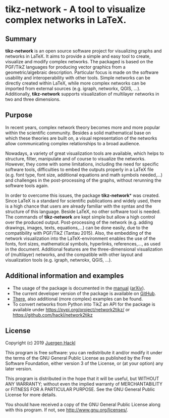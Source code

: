 # tikz-network - A tool to visualize complex networks in LaTeX.

## Summary

**tikz-network** is an open source software project for visualizing graphs and
networks in LaTeX. It aims to provide a simple and easy tool to create,
visualize and modify complex networks. The packaged is based on the PGF/TikZ
languages for producing vector graphics from a geometric/algebraic
description. Particular focus is made on the software usability and
interoperability with other tools. Simple networks can be directly created
within LaTeX, while more complex networks can be imported from external
sources (e.g. igraph, networkx, QGIS, ...). Additionally, **tikz-network**
supports visualization of multilayer networks in two and three dimensions.

## Purpose

In recent years, complex network theory becomes more and more popular within the
scientific community. Besides a solid mathematical base on which these theories
are built on, a visual representation of the networks allow communicating
complex relationships to a broad audience.

Nowadays, a variety of great visualization tools are available, which helps to
structure, filter, manipulate and of course to visualize the networks. However,
they come with some limitations, including the need for specific software tools,
difficulties to embed the outputs properly in a LaTeX file (e.g. font type,
font size, additional equations and math symbols needed,...) and challenges
in the post-processing of the graphs, without rerunning the software tools
again.

In order to overcome this issues, the package **tikz-network*** was
created. Since LaTeX is a standard for scientific publications and widely
used, there is a high chance that users are already familiar with the syntax and
the structure of this language. Beside LaTeX, no other software tool is
needed. The commands of **tikz-network** are kept simple but allow a high
control over the produced output. Post-processing of the network (e.g. adding
drawings, images, texts, equations,...) can be done easily, due to the
compatibility with PGF/TikZ (Tantau 2015). Also, the embedding of
the network visualization into the LaTeX-environment enables the use of the
fonts, font sizes, mathematical symbols, hyperlinks, references,..., as used
in the document. Additional features are the three-dimensional visualization of
(multilayer) networks, and the compatible with other layout and visualization
tools (e.g. igraph, netwrokx, QGIS, ...).

## Additional information and examples

- The usage of the package is documented in the
  [manual](https://github.com/hackl/tikz-network/blob/master/manual.pdf)
  ([arXiv](https://arxiv.org/pdf/1709.06005.pdf)).
- The current developer version of the package is available on
  [GitHub](https://github.com/hackl/tikz-network).
- [There](https://github.com/hackl/tikz-network/tree/master/examples), also
  additional (more complex) examples can be found.
- To convert networks from Python into TikZ an API for the package is available
  under <https://pypi.org/project/network2tikz/> or
  <https://github.com/hackl/network2tikz>

## License

Copyright (c) 2019 [Juergen Hackl](mailto:hackl.j@gmx.at)

This program is free software: you can redistribute it and/or modify it under
the terms of the GNU General Public License as published by the Free Software
Foundation, either version 3 of the License, or (at your option) any later
version.

This program is distributed in the hope that it will be useful, but WITHOUT ANY
WARRANTY; without even the implied warranty of MERCHANTABILITY or FITNESS FOR A
PARTICULAR PURPOSE.  See the GNU General Public License for more details.

You should have received a copy of the GNU General Public License along with
this program.  If not, see <http://www.gnu.org/licenses/>.
